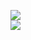 [![](https://img.shields.io/badge/Made%20With-Github%20Spray-lightgrey.svg?style=for-the-badge&logo=github)](https://github.com/Annihil/github-spray#21231)  
[![](https://i.imgur.com/2DrTn0Z.gif)](https://github.com/Annihil/github-spray)